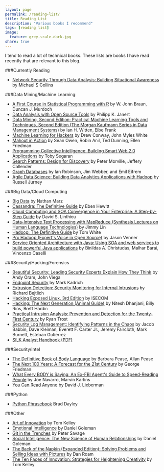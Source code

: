 ```yaml
---
layout: page
permalink: /reading-list/
title: Reading List
description: "Various books I recommend"
tags: [reading list]
image:
  feature: grey-scale-dark.jpg
share: true
---
```


I tend to read a lot of technical books.  These lists are books I have read recently that are relevant to this blog.

###Currently Reading
 
 * [Network Security Through Data Analysis: Building Situational Awareness](http://www.amazon.com/gp/product/1449357903/ref=as_li_tl?ie=UTF8&camp=1789&creative=390957&creativeASIN=1449357903&linkCode=as2&tag=cyberanaly-20&linkId=35TDX547RG2KPGAB) by Michael S Collins

###Data Mining/Machine Learning

 * [A First Course in Statistical Programming with R](http://www.amazon.com/gp/product/0521694248/ref=as_li_tf_tl?ie=UTF8&tag=cyberanaly-20&linkCode=as2&camp=1789&creative=9325&creativeASIN=0521694248) by W. John Braun, Duncan J. Murdoch
 * [Data Analysis with Open Source Tools](http://www.amazon.com/gp/product/0596802358/ref=as_li_tf_tl?ie=UTF8&tag=cyberanaly-20&linkCode=as2&camp=1789&creative=9325&creativeASIN=0596802358) by Philipp K. Janert
 * [Data Mining, Second Edition: Practical Machine Learning Tools and Techniques, Second Edition (The Morgan Kaufmann Series in Data Management Systems)](http://www.amazon.com/gp/product/B002BWPTPQ/ref=as_li_tf_tl?ie=UTF8&tag=cyberanaly-20&linkCode=as2&camp=1789&creative=9325&creativeASIN=B002BWPTPQ) by Ian H. Witten, Eibe Frank
 * [Machine Learning for Hackers](http://www.amazon.com/gp/product/1449303714/ref=as_li_tf_tl?ie=UTF8&tag=cyberanaly-20&linkCode=as2&camp=1789&creative=9325&creativeASIN=1449303714) by Drew Conway,  John Myles White
 * [Mahout in Action](http://www.amazon.com/gp/product/1935182684/ref=as_li_tf_tl?ie=UTF8&tag=cyberanaly-20&linkCode=as2&camp=1789&creative=9325&creativeASIN=1935182684) by Sean Owen, Robin Anil, Ted Dunning, Ellen Friedman
 * [Programming Collective Intelligence: Building Smart Web 2.0 Applications](http://www.amazon.com/gp/product/0596529325/ref=as_li_tf_tl?ie=UTF8&tag=cyberanaly-20&linkCode=as2&camp=1789&creative=9325&creativeASIN=0596529325) by Toby Segaran
 * [Search Patterns: Design for Discovery](http://www.amazon.com/gp/product/0596802277/ref=as_li_tf_tl?ie=UTF8&tag=cyberanaly-20&linkCode=as2&camp=1789&creative=9325&creativeASIN=0596802277) by Peter Morville, Jeffery Callender
 * [Graph Databases](http://www.amazon.com/gp/product/1449356265/ref=as_li_tl?ie=UTF8&camp=1789&creative=390957&creativeASIN=1449356265&linkCode=as2&tag=cyberanaly-20&linkId=KXBOT7AVIUDGFC72) by Ian Robinson, Jim Webber, and Emil Eifrem
 * [Agile Data Science: Building Data Analytics Applications with Hadoop](http://www.amazon.com/gp/product/1449326269/ref=as_li_tl?ie=UTF8&camp=1789&creative=390957&creativeASIN=1449326269&linkCode=as2&tag=cyberanaly-20&linkId=WFSWAFRJ2QPXDER5) by Russell Jurney


###Big Data/Cloud Computing

 * [Big Data](http://www.manning.com/marz/) by Nathan Marz
 * [Cassandra: The Definitive Guide](http://www.amazon.com/gp/product/1449390412/ref=as_li_tf_tl?ie=UTF8&tag=cyberanaly-20&linkCode=as2&camp=1789&creative=9325&creativeASIN=1449390412) by Eben Hewitt
 * [Cloud Computing and SOA Convergence in Your Enterprise: A Step-by-Step Guide](http://www.amazon.com/gp/product/0136009220/ref=as_li_tf_tl?ie=UTF8&tag=cyberanaly-20&linkCode=as2&camp=1789&creative=9325&creativeASIN=0136009220) by David S. Linthicu
 * [Data-Intensive Text Processing with MapReduce (Synthesis Lectures on Human Language Technologies)](http://www.amazon.com/gp/product/1608453421/ref=as_li_tf_tl?ie=UTF8&tag=cyberanaly-20&linkCode=as2&camp=1789&creative=9325&creativeASIN=1608453421) by Jimmy Lin
 * [Hadoop: The Definitive Guide](http://www.amazon.com/gp/product/1449311520/ref=as_li_tf_tl?ie=UTF8&tag=cyberanaly-20&linkCode=as2&camp=1789&creative=9325&creativeASIN=1449311520) by Tom White
 * [Pro Hadoop (Expert's Voice in Open Source)](http://www.amazon.com/gp/product/1430219424/ref=as_li_tf_tl?ie=UTF8&tag=cyberanaly-20&linkCode=as2&camp=1789&creative=9325&creativeASIN=1430219424) by Jason Venner
 * [Service Oriented Architecture with Java: Using SOA and web services to build powerful Java applications](http://www.amazon.com/gp/product/1847193218/ref=as_li_tf_tl?ie=UTF8&tag=cyberanaly-20&linkCode=as2&camp=1789&creative=9325&creativeASIN=1847193218) by Binildas A. Christudas, Malhar Barai, Vincenzo Caselli

###Security/Hacking/Forensics

 * [Beautiful Security: Leading Security Experts Explain How They Think](http://www.amazon.com/gp/product/0596527489/ref=as_li_tf_tl?ie=UTF8&tag=cyberanaly-20&linkCode=as2&camp=1789&creative=9325&creativeASIN=0596527489) by Andy Oram, John Viega
 * [Endpoint Security](http://www.amazon.com/gp/product/0321436954/ref=as_li_tf_tl?ie=UTF8&tag=cyberanaly-20&linkCode=as2&camp=1789&creative=9325&creativeASIN=0321436954) by Mark Kadrich
 * [Extrusion Detection: Security Monitoring for Internal Intrusions](http://www.amazon.com/gp/product/0321349962/ref=as_li_tf_tl?ie=UTF8&tag=cyberanaly-20&linkCode=as2&camp=1789&creative=9325&creativeASIN=0321349962) by Richard Bejtlich
 * [Hacking Exposed Linux, 3rd Edition](http://www.amazon.com/gp/product/0072262575/ref=as_li_tf_tl?ie=UTF8&tag=cyberanaly-20&linkCode=as2&camp=1789&creative=9325&creativeASIN=0072262575) by ISECOM
 * [Hacking: The Next Generation (Animal Guide)](http://www.amazon.com/gp/product/0596154577/ref=as_li_tf_tl?ie=UTF8&tag=cyberanaly-20&linkCode=as2&camp=1789&creative=9325&creativeASIN=0596154577) by Nitesh Dhanjani, Billy Rios, Brett Hardin
 * [Practical Intrusion Analysis: Prevention and Detection for the Twenty-First Century](http://www.amazon.com/gp/product/0321591801/ref=as_li_tf_tl?ie=UTF8&tag=cyberanaly-20&linkCode=as2&camp=1789&creative=9325&creativeASIN=0321591801) by Ryan Trost
 * [Security Log Management: Identifying Patterns in the Chaos](http://www.amazon.com/gp/product/1597490423/ref=as_li_tf_tl?ie=UTF8&tag=cyberanaly-20&linkCode=as2&camp=1789&creative=9325&creativeASIN=1597490423) by Jacob Babbin, Dave Kleiman, Everett F. Carter Jr., Jeremy Faircloth, Mark Burnett, Esteban Gutierrez
 * [SiLK Analyst Handbook (PDF)](http://tools.netsa.cert.org/silk/analysis-handbook.pdf)

###Security/Intel

 * [The Definitive Book of Body Language](http://www.amazon.com/gp/product/0553804723/ref=as_li_tf_tl?ie=UTF8&tag=cyberanaly-20&linkCode=as2&camp=1789&creative=9325&creativeASIN=0553804723) by Barbara Pease, Allan Pease
 * [The Next 100 Years: A Forecast for the 21st Century](http://www.amazon.com/gp/product/0767923057/ref=as_li_tf_tl?ie=UTF8&tag=cyberanaly-20&linkCode=as2&camp=1789&creative=9325&creativeASIN=0767923057) by George Friedman
 * [What Every BODY is Saying: An Ex-FBI Agent's Guide to Speed-Reading People](http://www.amazon.com/gp/product/0061438294/ref=as_li_tf_tl?ie=UTF8&tag=cyberanaly-20&linkCode=as2&camp=1789&creative=9325&creativeASIN=0061438294) by Joe Navarro, Marvin Karlins
 * [You Can Read Anyone](http://www.amazon.com/gp/product/0978631307/ref=as_li_tf_tl?ie=UTF8&tag=cyberanaly-20&linkCode=as2&camp=1789&creative=9325&creativeASIN=0978631307) by David J. Lieberman

###Python

 * [Python Phrasebook](http://www.amazon.com/gp/product/0672329107/ref=as_li_tf_tl?ie=UTF8&tag=cyberanaly-20&linkCode=as2&camp=1789&creative=9325&creativeASIN=0672329107) Brad Dayley

###Other

 * [Art of Innovation](http://www.amazon.com/gp/product/186197583X/ref=as_li_tf_tl?ie=UTF8&tag=cyberanaly-20&linkCode=as2&camp=1789&creative=9325&creativeASIN=186197583X) by Tom Kelley
 * [Emotional Intelligence](http://www.amazon.com/gp/product/1408806169/ref=as_li_tf_tl?ie=UTF8&tag=cyberanaly-20&linkCode=as2&camp=1789&creative=9325&creativeASIN=1408806169) by Daniel Goleman
 * [Git in the Trenches](http://cbx33.github.com/gitt/) by Peter Savage
 * [Social Intelligence: The New Science of Human Relationships](http://www.amazon.com/gp/product/055338449X/ref=as_li_tf_tl?ie=UTF8&tag=cyberanaly-20&linkCode=as2&camp=1789&creative=9325&creativeASIN=055338449X) by Daniel Goleman
 * [The Back of the Napkin (Expanded Edition): Solving Problems and Selling Ideas with Pictures](http://www.amazon.com/gp/product/1591843065/ref=as_li_tf_tl?ie=UTF8&tag=cyberanaly-20&linkCode=as2&camp=1789&creative=9325&creativeASIN=1591843065) by Dan Roam
 * [The Ten Faces of Innovation: Strategies for Heightening Creativity](http://www.amazon.com/gp/product/184668031X/ref=as_li_tf_tl?ie=UTF8&tag=cyberanaly-20&linkCode=as2&camp=1789&creative=9325&creativeASIN=184668031X) by Tom Kelley

